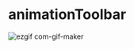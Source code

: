 # animationToolbar

![ezgif com-gif-maker](https://user-images.githubusercontent.com/76963888/183134621-6b5fab92-68ba-4155-9bf4-ccb3b7cd53d4.gif)
